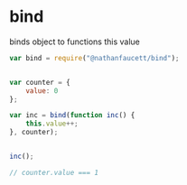 bind
=======

binds object to functions this value


```javascript
var bind = require("@nathanfaucett/bind");


var counter = {
    value: 0
};

var inc = bind(function inc() {
    this.value++;
}, counter);


inc();

// counter.value === 1
```
